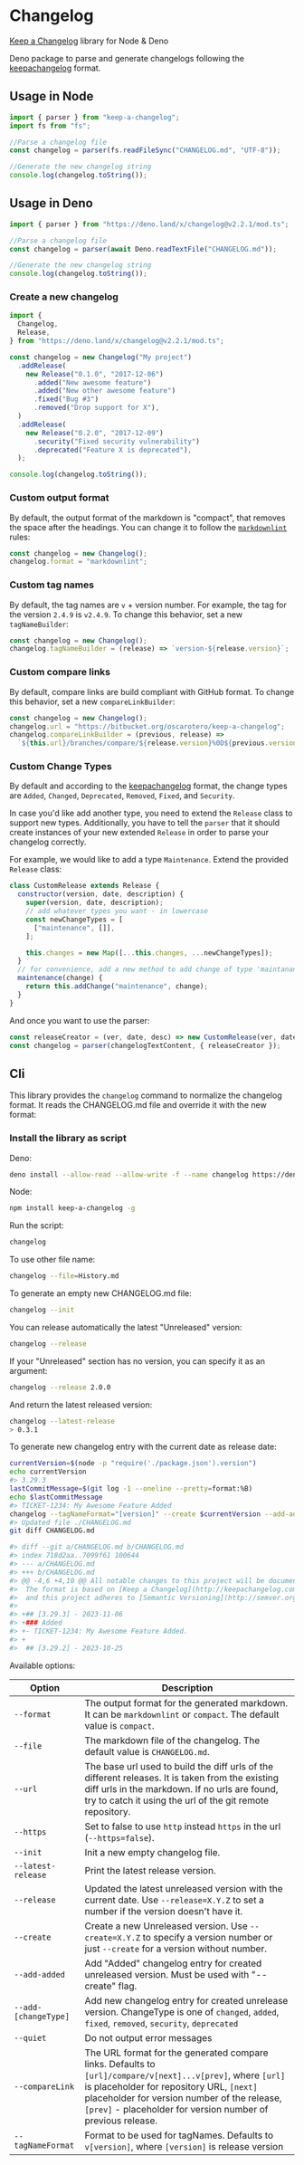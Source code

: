 # Changelog

[Keep a Changelog](https://github.com/oscarotero/keep-a-changelog) library for
Node & Deno

Deno package to parse and generate changelogs following the
[keepachangelog](https://keepachangelog.com/) format.

## Usage in Node

```js
import { parser } from "keep-a-changelog";
import fs from "fs";

//Parse a changelog file
const changelog = parser(fs.readFileSync("CHANGELOG.md", "UTF-8"));

//Generate the new changelog string
console.log(changelog.toString());
```

## Usage in Deno

```js
import { parser } from "https://deno.land/x/changelog@v2.2.1/mod.ts";

//Parse a changelog file
const changelog = parser(await Deno.readTextFile("CHANGELOG.md"));

//Generate the new changelog string
console.log(changelog.toString());
```

### Create a new changelog

```js
import {
  Changelog,
  Release,
} from "https://deno.land/x/changelog@v2.2.1/mod.ts";

const changelog = new Changelog("My project")
  .addRelease(
    new Release("0.1.0", "2017-12-06")
      .added("New awesome feature")
      .added("New other awesome feature")
      .fixed("Bug #3")
      .removed("Drop support for X"),
  )
  .addRelease(
    new Release("0.2.0", "2017-12-09")
      .security("Fixed security vulnerability")
      .deprecated("Feature X is deprecated"),
  );

console.log(changelog.toString());
```

### Custom output format

By default, the output format of the markdown is "compact", that removes the
space after the headings. You can change it to follow the
[`markdownlint`](https://github.com/DavidAnson/markdownlint) rules:

```js
const changelog = new Changelog();
changelog.format = "markdownlint";
```

### Custom tag names

By default, the tag names are `v` + version number. For example, the tag for the
version `2.4.9` is `v2.4.9`. To change this behavior, set a new
`tagNameBuilder`:

```js
const changelog = new Changelog();
changelog.tagNameBuilder = (release) => `version-${release.version}`;
```

### Custom compare links

By default, compare links are build compliant with GitHub format. To change this
behavior, set a new `compareLinkBuilder`:

```js
const changelog = new Changelog();
changelog.url = "https://bitbucket.org/oscarotero/keep-a-changelog";
changelog.compareLinkBuilder = (previous, release) =>
  `${this.url}/branches/compare/${release.version}%0D${previous.version}`;
```

### Custom Change Types

By default and according to the [keepachangelog](https://keepachangelog.com/)
format, the change types are `Added`, `Changed`, `Deprecated`, `Removed`,
`Fixed`, and `Security`.

In case you'd like add another type, you need to extend the `Release` class to
support new types. Additionally, you have to tell the `parser` that it should
create instances of your new extended `Release` in order to parse your changelog
correctly.

For example, we would like to add a type `Maintenance`. Extend the provided
`Release` class:

```js
class CustomRelease extends Release {
  constructor(version, date, description) {
    super(version, date, description);
    // add whatever types you want - in lowercase
    const newChangeTypes = [
      ["maintenance", []],
    ];

    this.changes = new Map([...this.changes, ...newChangeTypes]);
  }
  // for convenience, add a new method to add change of type 'maintanance'
  maintenance(change) {
    return this.addChange("maintenance", change);
  }
}
```

And once you want to use the parser:

```js
const releaseCreator = (ver, date, desc) => new CustomRelease(ver, date, desc);
const changelog = parser(changelogTextContent, { releaseCreator });
```

## Cli

This library provides the `changelog` command to normalize the changelog format.
It reads the CHANGELOG.md file and override it with the new format:

### Install the library as script

Deno:

```sh
deno install --allow-read --allow-write -f --name changelog https://deno.land/x/changelog/bin.ts
```

Node:

```sh
npm install keep-a-changelog -g
```

Run the script:

```sh
changelog
```

To use other file name:

```sh
changelog --file=History.md
```

To generate an empty new CHANGELOG.md file:

```sh
changelog --init
```

You can release automatically the latest "Unreleased" version:

```sh
changelog --release
```

If your "Unreleased" section has no version, you can specify it as an argument:

```sh
changelog --release 2.0.0
```

And return the latest released version:

```sh
changelog --latest-release
> 0.3.1
```

To generate new changelog entry with the current date as release date: 
```sh 
currentVersion=$(node -p "require('./package.json').version")
echo currentVersion
#> 3.29.3
lastCommitMessage=$(git log -1 --oneline --pretty=format:%B)
echo $lastCommitMessage
#> TICKET-1234: My Awesome Feature Added
changelog --tagNameFormat="[version]" --create $currentVersion --add-added $lastCommitMessage --release
#> Updated file ./CHANGELOG.md
git diff CHANGELOG.md

#> diff --git a/CHANGELOG.md b/CHANGELOG.md
#> index 718d2aa..7099f61 100644
#> --- a/CHANGELOG.md
#> +++ b/CHANGELOG.md
#> @@ -4,6 +4,10 @@ All notable changes to this project will be documented in this file.
#>  The format is based on [Keep a Changelog](http://keepachangelog.com/)
#>  and this project adheres to [Semantic Versioning](http://semver.org/).
#>  
#> +## [3.29.3] - 2023-11-06
#> +### Added
#> +- TICKET-1234: My Awesome Feature Added.
#> +
#>  ## [3.29.2] - 2023-10-25
```

Available options:

| Option             | Description                                                                                                                                                                                                                                                            |
|--------------------|------------------------------------------------------------------------------------------------------------------------------------------------------------------------------------------------------------------------------------------------------------------------|
| `--format`         | The output format for the generated markdown. It can be `markdownlint` or `compact`. The default value is `compact`.                                                                                                                                                   |
| `--file`           | The markdown file of the changelog. The default value is `CHANGELOG.md`.                                                                                                                                                                                               |
| `--url`            | The base url used to build the diff urls of the different releases. It is taken from the existing diff urls in the markdown. If no urls are found, try to catch it using the url of the git remote repository.                                                         |
| `--https`          | Set to false to use `http` instead `https` in the url (`--https=false`).                                                                                                                                                                                               |
| `--init`           | Init a new empty changelog file.                                                                                                                                                                                                                                       |
| `--latest-release` | Print the latest release version.                                                                                                                                                                                                                                      |
| `--release`        | Updated the latest unreleased version with the current date. Use `--release=X.Y.Z` to set a number if the version doesn't have it.                                                                                                                                     |
| `--create`         | Create a new Unreleased version. Use `--create=X.Y.Z` to specify a version number or just `--create` for a version without number.                                                                                                                                     |
| `--add-added`      | Add "Added" changelog entry for created unreleased version. Must be used with "--create" flag.  |
| `--add-[changeType]` | Add new changelog entry for created unrelease version. ChangeType is one of `changed`, `added`, `fixed`, `removed`, `security`, `deprecated` |
| `--quiet`          | Do not output error messages                                                                                                                                                                                                                                           |
| `--compareLink`    | The URL format for the generated compare links. Defaults to `[url]/compare/v[next]...v[prev]`, where `[url]` is placeholder for repository URL, `[next]` placeholder for version number of the release, `[prev]` - placeholder for version number of previous release. |
| `--tagNameFormat`  | Format to be used for tagNames. Defaults to `v[version]`, where `[version]` is release version                                                                                                                                                                         |

